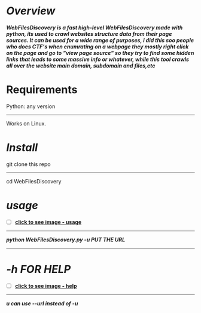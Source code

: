 
<!-- WebFilesDiscovery -->

***Overview***
========

***WebFilesDiscovery is a fast high-level WebFilesDiscovery made with python, its used to
crawl websites structure data from their page sources. It can be used for
a wide range of purposes, i did this soo people who does CTF's when enumrating on a webpage they mostly right click on the page and go to "view page source" so they try to find some hidden links that leads to some massive info or whatever,
while this tool crawls all over the website main domain, subdomain and files,etc***

Requirements
============

Python: any version
__________________
Works on Linux.

***Install***
=======

git clone this repo 
__________________
cd WebFilesDiscovery

***usage***
=======
- [ ] [**click to see image - usage**](https://media.discordapp.net/attachments/875421886069243965/1058723662984917002/image.png) 
__________________
***python WebFilesDiscovery.py -u  PUT THE URL***
__________________
***-h FOR HELP***
=======
- [ ] [**click to see image - help**](https://media.discordapp.net/attachments/875421886069243965/1058724151118008420/image.png) 
__________________
***u can use --url instead of -u***
